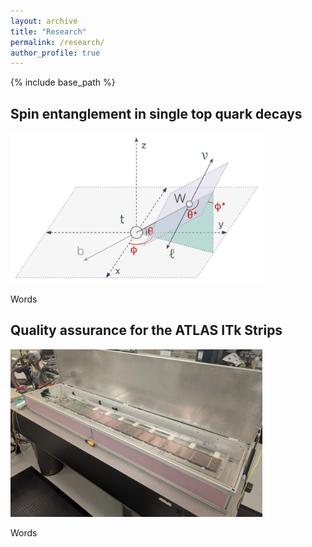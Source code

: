 ```yaml
---
layout: archive
title: "Research"
permalink: /research/
author_profile: true
---
```


{% include base_path %}

Spin entanglement in single top quark decays
------
<img src="../images/single_top_decay.webp"
     alt="A diagram labeling the relevant angles in top quark decaying leptonically"
     style="max-width: 80%; height: auto;"
     loading="lazy">

Words

Quality assurance for the ATLAS ITk Strips
------
<img src="../images/stave_testing_pic.webp"
     alt="An stave loaded with silicon strip detectors"
     style="max-width: 80%; height: auto;"
     loading="lazy">

Words
